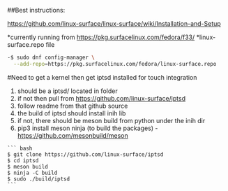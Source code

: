 ##Best instructions:

https://github.com/linux-surface/linux-surface/wiki/Installation-and-Setup

  *currently running from https://pkg.surfacelinux.com/fedora/f33/
  *linux-surface.repo file

  ``` bash
  -$ sudo dnf config-manager \
    --add-repo=https://pkg.surfacelinux.com/fedora/linux-surface.repo
  ```

#Need to get a kernel then get iptsd installed for touch integration
  1. should be a iptsd/ located in folder
  2. if not then pull from  https://github.com/linux-surface/iptsd
  3.  follow readme from that github source
  4.  the build of iptsd should install inih lib
  5. if not, there should be meson build from python under the inih dir
  6. pip3 install meson ninja  (to build the packages)
    -https://github.com/mesonbuild/meson

    ``` bash
    $ git clone https://github.com/linux-surface/iptsd
    $ cd iptsd
    $ meson build
    $ ninja -C build
    $ sudo ./build/iptsd
    ```
